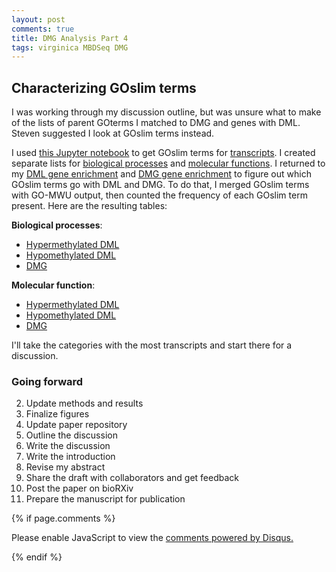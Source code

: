 ```yaml
---
layout: post
comments: true
title: DMG Analysis Part 4
tags: virginica MBDSeq DMG
---
```


## Characterizing GOslim terms

I was working through my discussion outline, but was unsure what to make of the lists of parent GOterms I matched to DMG and genes with DML. Steven suggested I look at GOslim terms instead.

I used [this Jupyter notebook](https://github.com/fish546-2018/yaamini-virginica/blob/master/notebooks/2019-08-28-blastx-to-GOslim.ipynb) to get GOslim terms for [transcripts](https://github.com/fish546-2018/yaamini-virginica/blob/master/analyses/2018-12-02-Gene-Enrichment-Analysis/2018-09-11-Transcript-Uniprot-blastx-codeIsolated.txt). I created separate lists for [biological processes](https://github.com/fish546-2018/yaamini-virginica/blob/master/analyses/2019-08-14-Differentially-Methylated-Genes/Blastquery-GOslim-BP.sorted) and [molecular functions](https://github.com/fish546-2018/yaamini-virginica/blob/master/analyses/2019-08-14-Differentially-Methylated-Genes/Blastquery-GOslim-MF.sorted). I returned to my [DML gene enrichment](2019-07-30-Gene-Enrichment-with-GO-MWU.Rmd) and [DMG gene enrichment](https://github.com/fish546-2018/yaamini-virginica/blob/master/analyses/2019-08-14-Differentially-Methylated-Genes/2019-08-14-Differentially-Methylated-Gene-Analysis.Rmd) to figure out which GOslim terms go with DML and DMG. To do that, I merged GOslim terms with GO-MWU output, then counted the frequency of each GOslim term present. Here are the resulting tables:

**Biological processes**:

- [Hypermethylated DML](https://github.com/fish546-2018/yaamini-virginica/blob/master/analyses/2018-12-02-Gene-Enrichment-Analysis/2019-07-30-condensedDMLHyper-CVGOSlim-Frequency-BP.csv)
- [Hypomethylated DML](https://github.com/fish546-2018/yaamini-virginica/blob/master/analyses/2018-12-02-Gene-Enrichment-Analysis/2019-07-30-condensedDMLHypo-CVGOSlim-Frequency-BP.csv)
- [DMG](https://github.com/fish546-2018/yaamini-virginica/blob/master/analyses/2019-08-14-Differentially-Methylated-Genes/2019-08-14-DMG-CVGOSlim-Frequency-BP.csv)

**Molecular function**:

- [Hypermethylated DML](https://github.com/fish546-2018/yaamini-virginica/blob/master/analyses/2018-12-02-Gene-Enrichment-Analysis/2019-07-30-condensedDMLHyper-CVGOSlim-Frequency-MF.csv)
- [Hypomethylated DML](https://github.com/fish546-2018/yaamini-virginica/blob/master/analyses/2018-12-02-Gene-Enrichment-Analysis/2019-07-30-condensedDMLHypo-CVGOSlim-Frequency-MF.csv)
- [DMG](https://github.com/fish546-2018/yaamini-virginica/blob/master/analyses/2019-08-14-Differentially-Methylated-Genes/2019-08-14-DMG-CVGOSlim-Frequency-MF.csv)

I'll take the categories with the most transcripts and start there for a discussion.

### Going forward

2. Update methods and results
3. Finalize figures
2. Update paper repository
3. Outline the discussion
4. Write the discussion
5. Write the introduction
6. Revise my abstract
7. Share the draft with collaborators and get feedback
8. Post the paper on bioRXiv
9. Prepare the manuscript for publication

{% if page.comments %}

<div id="disqus_thread"></div>
<script>

/**
*  RECOMMENDED CONFIGURATION VARIABLES: EDIT AND UNCOMMENT THE SECTION BELOW TO INSERT DYNAMIC VALUES FROM YOUR PLATFORM OR CMS.
*  LEARN WHY DEFINING THESE VARIABLES IS IMPORTANT: https://disqus.com/admin/universalcode/#configuration-variables*/
/*
var disqus_config = function () {
this.page.url = PAGE_URL;  // Replace PAGE_URL with your page's canonical URL variable
this.page.identifier = PAGE_IDENTIFIER; // Replace PAGE_IDENTIFIER with your page's unique identifier variable
};
*/
(function() { // DON'T EDIT BELOW THIS LINE
var d = document, s = d.createElement('script');
s.src = 'https://the-responsible-grad-student.disqus.com/embed.js';
s.setAttribute('data-timestamp', +new Date());
(d.head || d.body).appendChild(s);
})();
</script>
<noscript>Please enable JavaScript to view the <a href="https://disqus.com/?ref_noscript">comments powered by Disqus.</a></noscript>

{% endif %}

<script id="dsq-count-scr" src="//the-responsible-grad-student.disqus.com/count.js" async></script>
